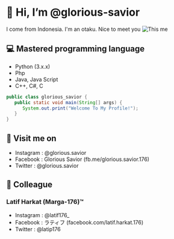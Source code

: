 # 👋 Hi, I’m @glorious-savior
I come from Indonesia. I'm an otaku. Nice to meet you
<img src='https://encrypted-tbn0.gstatic.com/images?q=tbn:ANd9GcRxOU3pdb-CxzpNPK-6eyLPUMPJeviRplBCFw&usqp=CAU' alt="This me" />
## 💻 Mastered programming language
- Python (3.x.x)
- Php
- Java, Java Script
- C++, C#, C
```JAVA
public class glorious_savior {
   public static void main(String[] args) {
      System.out.print("Welcome To My Profile!");
   }
}
```
## 👀 Visit me on
- Instagram : @glorious.savior
- Facebook : Glorious Savior (fb.me/glorious.savior.176)
- Twitter : @glorious.savior
## 💞 Colleague
### Latif Harkat (Marga-176)™
- Instagram : @latif176_
- Facebook : ラティフ (facebook.com/latif.harkat.176)
- Twitter : @latip176
<!---
glorious-savior/glorious-savior is a ✨ special ✨ repository because its `README.md` (this file) appears on your GitHub profile.
You can click the Preview link to take a look at your changes.
--->
